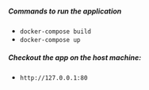 ##### Commands to run the application
* `docker-compose build`
* `docker-compose up`

##### Checkout the app on the host machine:
* `http://127.0.0.1:80`
